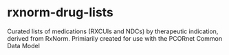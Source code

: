 # rxnorm-drug-lists
Curated lists of medications (RXCUIs and NDCs) by therapeutic indication, derived from RxNorm. Primiarily created for use with the PCORnet Common Data Model
